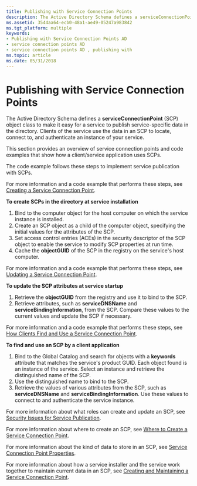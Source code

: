 ```yaml
---
title: Publishing with Service Connection Points
description: The Active Directory Schema defines a serviceConnectionPoint (SCP) object class to make it easy for a service to publish service-specific data in the directory.
ms.assetid: 3544aa64-ecb0-48a1-ae49-05247a983842
ms.tgt_platform: multiple
keywords:
- Publishing with Service Connection Points AD
- service connection points AD
- service connection points AD , publishing with
ms.topic: article
ms.date: 05/31/2018
---
```


# Publishing with Service Connection Points

The Active Directory Schema defines a **serviceConnectionPoint** (SCP) object class to make it easy for a service to publish service-specific data in the directory. Clients of the service use the data in an SCP to locate, connect to, and authenticate an instance of your service.

This section provides an overview of service connection points and code examples that show how a client/service application uses SCPs.

The code example follows these steps to implement service publication with SCPs.

For more information and a code example that performs these steps, see [Creating a Service Connection Point](creating-a-service-connection-point.md).

**To create SCPs in the directory at service installation**

1.  Bind to the computer object for the host computer on which the service instance is installed.
2.  Create an SCP object as a child of the computer object, specifying the initial values for the attributes of the SCP.
3.  Set access control entries (ACEs) in the security descriptor of the SCP object to enable the service to modify SCP properties at run time.
4.  Cache the **objectGUID** of the SCP in the registry on the service's host computer.

For more information and a code example that performs these steps, see [Updating a Service Connection Point](updating-a-service-connection-point.md).

**To update the SCP attributes at service startup**

1.  Retrieve the **objectGUID** from the registry and use it to bind to the SCP.
2.  Retrieve attributes, such as **serviceDNSName** and **serviceBindingInformation**, from the SCP. Compare these values to the current values and update the SCP if necessary.

For more information and a code example that performs these steps, see [How Clients Find and Use a Service Connection Point](how-clients-find-and-use-a-service-connection-point.md).

**To find and use an SCP by a client application**

1.  Bind to the Global Catalog and search for objects with a **keywords** attribute that matches the service's product GUID. Each object found is an instance of the service. Select an instance and retrieve the distinguished name of the SCP.
2.  Use the distinguished name to bind to the SCP.
3.  Retrieve the values of various attributes from the SCP, such as **serviceDNSName** and **serviceBindingInformation**. Use these values to connect to and authenticate the service instance.

For more information about what roles can create and update an SCP, see [Security Issues for Service Publication](security-issues-for-service-publication.md).

For more information about where to create an SCP, see [Where to Create a Service Connection Point](where-to-create-a-service-connection-point.md).

For more information about the kind of data to store in an SCP, see [Service Connection Point Properties](service-connection-point-properties.md).

For more information about how a service installer and the service work together to maintain current data in an SCP, see [Creating and Maintaining a Service Connection Point](creating-and-maintaining-a-service-connection-point.md).

 

 




